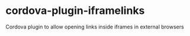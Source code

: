 # cordova-plugin-iframelinks
Cordova plugin to allow opening links inside iframes in external browsers
